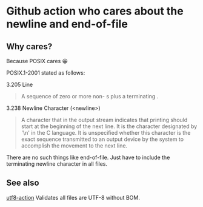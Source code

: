 # Github action who cares about the newline and end-of-file

## Why cares?

Because POSIX cares 😀

POSIX.1-2001 stated as follows:

3.205 Line
> A sequence of zero or more non- <newline>s plus a terminating <newline>.

3.238 Newline Character (\<newline\>)
> A character that in the output stream indicates that printing should start at the beginning of the next line. It is the character designated by '\n' in the C language. It is unspecified whether this character is the exact sequence transmitted to an output device by the system to accomplish the movement to the next line.

There are no such things like end-of-file. Just have to include the terminating newline character in all files.

## See also
[utf8-action](https://github.com/bc-lee/utf8-action) Validates all files are UTF-8 without BOM.
